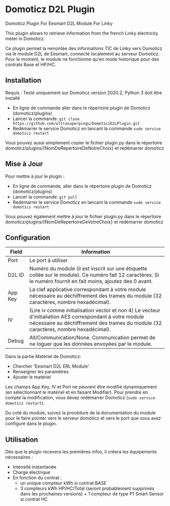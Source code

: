 # Domoticz D2L Plugin
Domoticz Plugin For Eesmart D2L Module For Linky

This plugin allows to retrieve information from the french Linky electricity meter in Domoticz.

Ce plugin permet la remontée des informations TIC de Linky vers Domoticz via le module D2L de Eesmart, connecté localement au serveur Domoticz. Pour le moment, le module ne fonctionne qu'en mode historique pour des contrats Base et HP/HC.

## Installation
Requis : Testé uniquement sur Domoticz version 2020.2, Python 3 doit être installé

* En ligne de commande aller dans le répertoire plugin de Domoticz (domoticz/plugins)
* Lancer la commande: ```git clone https://github.com/ultrasuperpingu/DomoticzD2LPlugin.git```
* Redémarrer le service Domoticz en lancant la commande ```sudo service domoticz restart```

Vous pouvez aussi simplement copier le fichier plugin.py dans le répertoire domoticz/plugins/{NomDeRepertoireDeNotreChoix} et redémarrer domoticz

## Mise à Jour

Pour mettre à jour le plugin :

* En ligne de commande, aller dans le répertoire plugin de Domoticz (domoticz/plugins)
* Lancer la commande: ```git pull```
* Redémarrer le service Domoticz en lancant la commande ```sudo service domoticz restart```

Vous pouvez également mettre à jour le fichier plugin.py dans le répertoire domoticz/plugins/{NomDeRepertoireDeVotreChoix} et redémarrer domoticz

## Configuration
| Field | Information|
| ----- | ---------- |
| Port  | Le port à utiliser |
| D2L ID  | Numéro du module (il est inscrit sur une étiquette collée sur le module). Ce numéro fait 12 caractères. Si le numéro fournit en fait moins, ajoutez des 0 avant. |
| App Key | La clef applicative correspondant à votre module nécessaire au déchiffrement des trames du module (32 caractères, nombre hexadécimal). |
| IV | (Lire iv comme initialisation vector et non 4) Le vecteur d'initialiation AES correspondant à votre module nécessaire au déchiffrement des trames du module (32 caractères, nombre hexadécimal). |
| Debug | All/Communication/None. Communication permet de ne loguer que les données envoyées par le module. |

Dans la partie Matériel de Domoticz:

 * Chercher 'Eesmart D2L ERL Module'.
 * Renseigner les paramètres
 * Ajouter le matériel
 
Les champs App Key, IV et Port ne peuvent être modifié dynamiquement (en sélectionnant le matériel et en faisant Modifier). Pour prendre en compte la modification, vous devez redémarrer Domoticz (```sudo service domoticz restart```).

Du coté du module, suivez la procédure de la documentation du module pour le faire pointer vers le serveur domoticz et vers le port que vous avez configuré dans le plugin.

## Utilisation
Dès que le plugin recevera les premières infos, il créera les équipements nécessaires :
 * Intensité instantanée
 * Charge électrique
 * En fonction du contrat :
   - un unique compteur kWh si contrat BASE
   - 3 compteurs kWh HP/HC/Total (seront probablement supprimés dans les prochaines versions) + 1 compteur de type P1 Smart Sensor si contrat HC

